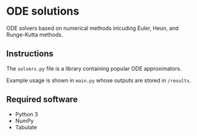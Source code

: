 # ODE solutions

ODE solvers based on numerical methods inlcuding Euler, Heun, and Runge-Kutta methods.

## Instructions

The `solvers.py` file is a library containing popular ODE approximators. 

Example usage is shown in `main.py` whose outputs are stored in `/results`.

## Required software

* Python 3
* NumPy
* Tabulate
